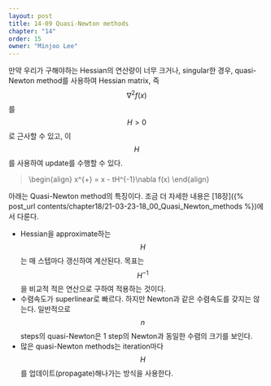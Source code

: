 ```yaml
---
layout: post
title: 14-09 Quasi-Newton methods
chapter: "14"
order: 15
owner: "Minjoo Lee"
---
```

<script type="text/x-mathjax-config">
MathJax.Hub.Config({
    displayAlign: "center"
    });
</script>

만약 우리가 구해야하는 Hessian의 연산량이 너무 크거나, singular한 경우, quasi-Newton method를 사용하여 Hessian matrix, 즉 $$\nabla^{2}f(x)$$를 $$H>0$$로 근사할 수 있고, 이 $$H$$를 사용하여 update를 수행할 수 있다.

>\begin{align}
>x^{+} = x - tH^{-1}\nabla f(x)
>\end{align}

아래는 Quasi-Newton method의 특징이다. 조금 더 자세한 내용은 [18장]({% post_url contents/chapter18/21-03-23-18_00_Quasi_Newton_methods %})에서 다룬다.

* Hessian을 approximate하는 $$H$$는 매 스텝마다 갱신하여 계산된다. 목표는 $$H^{-1}$$을 비교적 적은 연산으로 구하여 적용하는 것이다.
* 수렴속도가 superlinear로 빠르다. 하지만 Newton과 같은 수렴속도를 갖지는 않는다. 일반적으로 $$n$$ steps의 quasi-Newton은 1 step의 Newton과 동일한 수렴의 크기를 보인다. 
* 많은 quasi-Newton methods는 iteration마다 $$H$$를 업데이트(propagate)해나가는 방식을 사용한다.
